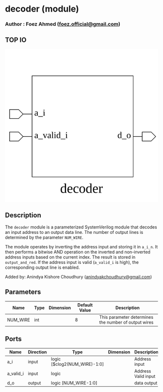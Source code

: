 # decoder (module)

### Author : Foez Ahmed (foez.official@gmail.com)

## TOP IO
<img src="./decoder_top.svg">

## Description

The `decoder` module is a parameterized SystemVerilog module that decodes an input address to an
output data line. The number of output lines is determined by the parameter `NUM_WIRE`.

The module operates by inverting the address input and storing it in `a_i_n`. It then performs a
bitwise AND operation on the inverted and non-inverted address inputs based on the current index.
The result is stored in `output_and_red`. If the address input is valid (`a_valid_i` is high), the
corresponding output line is enabled.

Added by: Anindya Kishore Choudhury (anindyakchoudhury@gmail.com)

## Parameters
|Name|Type|Dimension|Default Value|Description|
|-|-|-|-|-|
|NUM_WIRE|int||8|This parameter determines the number of output wires|

## Ports
|Name|Direction|Type|Dimension|Description|
|-|-|-|-|-|
|a_i|input|logic [$clog2(NUM_WIRE)-1:0]||Address input|
|a_valid_i|input|logic||Address Valid input|
|d_o|output|logic [NUM_WIRE-1:0]||data output|
